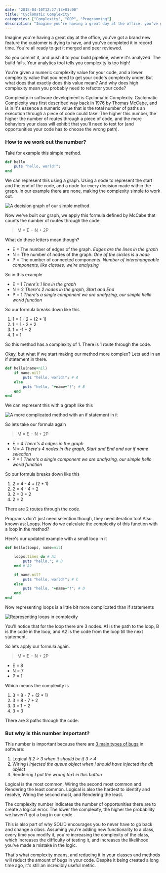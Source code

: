 ```yaml
---
date: "2015-04-10T12:27:13+01:00"
title: "Cyclomatic Complexity"
categories: ["Complexity", "OOP", "Programming"]
description: "Imagine you’re having a great day at the office, you’ve got a brand new feature the customer is dying to have, and you’ve completed it in record time. You’re all ready to get it merged and peer reviewed. So you commit it, and push it to your build pipeline, where it’s analyzed. The build fails. Your analytics tool tells you complexity is too high! You’re given a numeric complexity value for your code, and a lower complexity value that you need to get your code’s complexity under."
---
```


Imagine you're having a great day at the office, you've got a brand new feature the customer is dying to have, and you've completed it in record time. You're all ready to get it merged and peer reviewed.

So you commit it, and push it to your build pipeline, where it's analyzed. The build fails. Your analytics tool tells you complexity is too high!

You're given a numeric complexity value for your code, and a lower complexity value that you need to get your code's complexity under. But what does that exactly does this value mean? And why does high complexity mean you probably need to refactor your code?

Complexity in software development is Cyclomatic Complexity. Cyclomatic Complexity was first described way back in [1976 by Thomas McCabe](https://books.google.ro/books?id=vtNWAAAAMAAJ&pg=PA3&hl=ro), and is in it's essence a numeric value that is the total number of paths an execution through a piece of code could take. The higher this number, the higher the number of routes through a piece of code, and the more behaviors your class will exhibit that you'll need to test for (and opportunities your code has to choose the wrong path).

### How to we work out the number?

Take for example this simple method.

```ruby
def hello
    puts "hello, world!";
end
```

We can represent this using a graph. Using a node to represent the start and the end of the code, and a node for every decision made within the graph. In our example there are none, making the complexity simple to work out.

![A decision graph of our simple method](/post/cyclomatic-complexity/simple.png)

Now we've built our graph, we apply this formula defined by McCabe that counts the number of routes through the code.

> M = E − N + 2P

What do these letters mean though?

- E = The number of edges of the graph. _Edges are the lines in the graph_
- N = The number of nodes of the graph. _One of the circles is a node_
- P = The number of connected components. _Number of interchangeable components, like classes, we're analysing_

So in this example

- E = 1 _There's 1 line in the graph_
- N = 2 _There's 2 nodes in the graph, Start and End_
- P = 1 _There's a single component we are analyzing, our simple hello world function_

So our formula breaks down like this

1.  1 = 1 - 2 + (2 \* 1)
2.  1 = 1 - 2 + 2
3.  1 = -1 + 2
4.  1 = 1

So this method has a complexity of 1. There is 1 route through the code.

Okay, but what if we start making our method more complex? Lets add in an if statement in there.

```ruby
def hello(name=nil)
    if name.nil?
        puts "hello, world!"; # A
    else
        puts "hello, "+name+"!"; # B
    end
end
```

We can represent this with a graph like this

![A more complicated method with an if statement in it](/post/cyclomatic-complexity/less-simple.png)

So lets take our formula again

> M = E − N + 2P

- E = 4 _There's 4 edges in the graph_
- N = 4 _There's 4 nodes in the graph, Start and End and our if name selection_
- P = 1 _There's a single component we are analyzing, our simple hello world function_

So our formula breaks down like this

1.  2 = 4 - 4 + (2 \* 1)
2.  2 = 4 - 4 + 2
3.  2 = 0 + 2
4.  2 = 2

There are 2 routes through the code.

Programs don't just need selection though, they need iteration too! Also known as: Loops. How do we calculate the complexity of this function with a loop in the method?

Here's our updated example with a small loop in it

```ruby
def hello(loops, name=nil)

    loops.times do # A1
        puts "hello,"; # B
    end # A2

    if name.nil?
        puts "hello, world!"; # C
    else
        puts "hello, "+name+"!"; # D
    end
end
```

Now representing loops is a little bit more complicated than if statements

![Representing loops in complexity](/post/cyclomatic-complexity/loopy.png)

You'll notice that for the loop there are 3 nodes. A1 is the path to the loop, B is the code in the loop, and A2 is the code from the loop till the next statement.

So lets apply our formula again.

> M = E − N + 2P

- E = 8
- N = 7
- P = 1

Which means the complexity is

1.  3 = 8 - 7 + (2 \* 1)
2.  3 = 8 - 7 + 2
3.  3 = 1 + 2
4.  3 = 3

There are 3 paths through the code.

### But why is this number important?

This number is important because there are [3 main types of bugs](http://misko.hevery.com/2008/11/17/unified-theory-of-bugs/) in software:

1.  Logical _If 2 > 3 when it should be if 3 > 4_
2.  Wiring _I injected the queue object when I should have injected the db object_
3.  Rendering _I put the wrong text in this button_

Logical is the most common, Wiring the second most common and Rendering the least common. Logical is also the hardest to identify and resolve, Wiring the second most, and Rendering the least.

The complexity number indicates the number of opportunities there are to create a logical error. The lower the complexity, the higher the probability we haven't got a bug in our code.

This is also part of why SOLID encourages you to never have to go back and change a class. Assuming you're adding new functionality to a class, every time you modify it, you're increasing the complexity of the class, which increases the difficulty of testing it, and increases the likelihood you've made a mistake in the logic.

That's what complexity means, and reducing it in your classes and methods will reduct the amount of bugs in your code. Despite it being created a long time ago, it's still an incredibly useful metric.
